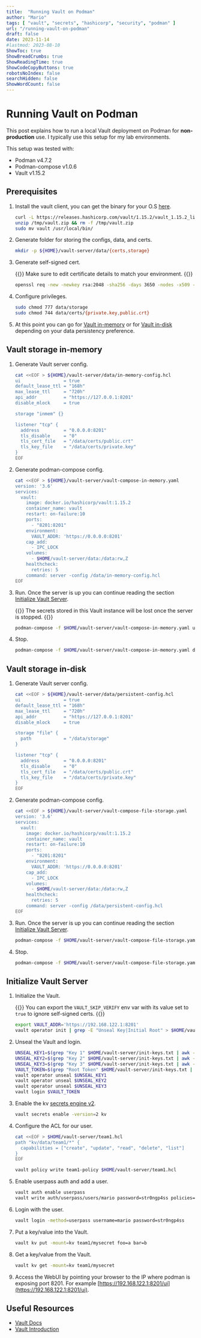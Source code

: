 ```yaml
---
title:  "Running Vault on Podman"
author: "Mario"
tags: [ "vault", "secrets", "hashicorp", "security", "podman" ]
url: "/running-vault-on-podman"
draft: false
date: 2023-11-14
#lastmod: 2023-08-10
ShowToc: true
ShowBreadCrumbs: true
ShowReadingTime: true
ShowCodeCopyButtons: true
robotsNoIndex: false
searchHidden: false
ShowWordCount: false
---
```


# Running Vault on Podman

This post explains how to run a local Vault deployment on Podman for **non-production** use. I typically use this setup for my lab environments.

This setup was tested with:

- Podman v4.7.2
- Podman-compose v1.0.6
- Vault v1.15.2

## Prerequisites

1. Install the vault client, you can get the binary for your O.S [here](https://developer.hashicorp.com/vault/install).

    ~~~sh
    curl -L https://releases.hashicorp.com/vault/1.15.2/vault_1.15.2_linux_amd64.zip -o /tmp/vault.zip
    unzip /tmp/vault.zip && rm -f /tmp/vault.zip
    sudo mv vault /usr/local/bin/
    ~~~

2. Generate folder for storing the configs, data, and certs.

    ~~~sh
    mkdir -p ${HOME}/vault-server/data/{certs,storage}
    ~~~

3. Generate self-signed cert.

    {{<attention>}}
Make sure to edit certificate details to match your environment.
    {{</attention>}}

    ~~~sh
    openssl req -new -newkey rsa:2048 -sha256 -days 3650 -nodes -x509 -extensions v3_ca -keyout ${HOME}/vault-server/data/certs/private.key -out ${HOME}/vault-server/data/certs/public.crt -subj "/C=ES/ST=Valencia/L=Valencia/O=Linuxera/OU=Blog/CN=vault.linuxera.org" -addext "subjectAltName = DNS:vault.linuxera.org,DNS:192.168.122.1"
    ~~~

4. Configure privileges.

    ~~~sh
    sudo chmod 777 data/storage
    sudo chmod 744 data/certs/{private.key,public.crt}
    ~~~

5. At this point you can go for [Vault in-memory](#vault-storage-in-memory) or for [Vault in-disk](#vault-storage-in-disk) depending on your data persistency preference.

## Vault storage in-memory

1. Generate Vault server config.

    ~~~sh
    cat <<EOF > ${HOME}/vault-server/data/in-memory-config.hcl
    ui                = true
    default_lease_ttl = "168h"
    max_lease_ttl     = "720h"
    api_addr          = "https://127.0.0.1:8201"
    disable_mlock     = true

    storage "inmem" {}

    listener "tcp" {
      address         = "0.0.0.0:8201"
      tls_disable     = "0"
      tls_cert_file   = "/data/certs/public.crt"
      tls_key_file    = "/data/certs/private.key"
    }
    EOF
    ~~~

2. Generate podman-compose config.

    ~~~sh
    cat <<EOF > ${HOME}/vault-server/vault-compose-in-memory.yaml
    version: '3.6'
    services:
      vault:
        image: docker.io/hashicorp/vault:1.15.2
        container_name: vault
        restart: on-failure:10
        ports:
          - "8201:8201"
        environment:
          VAULT_ADDR: 'https://0.0.0.0:8201'
        cap_add:
          - IPC_LOCK
        volumes:
          - $HOME/vault-server/data:/data:rw,Z
        healthcheck:
          retries: 5
        command: server -config /data/in-memory-config.hcl
    EOF
    ~~~

3. Run. Once the server is up you can continue reading the section [Initialize Vault Server](#initialize-vault-server).

    {{<attention>}}
The secrets stored in this Vault instance will be lost once the server is stopped.
    {{</attention>}}

    ~~~sh
    podman-compose -f $HOME/vault-server/vault-compose-in-memory.yaml up -d
    ~~~

4. Stop.

    ~~~sh
    podman-compose -f $HOME/vault-server/vault-compose-in-memory.yaml down
    ~~~

## Vault storage in-disk

1. Generate Vault server config.

    ~~~sh
    cat <<EOF > ${HOME}/vault-server/data/persistent-config.hcl
    ui                = true
    default_lease_ttl = "168h"
    max_lease_ttl     = "720h"
    api_addr          = "https://127.0.0.1:8201"
    disable_mlock     = true

    storage "file" { 
      path            = "/data/storage"
    }

    listener "tcp" {
      address         = "0.0.0.0:8201"
      tls_disable     = "0"
      tls_cert_file   = "/data/certs/public.crt"
      tls_key_file    = "/data/certs/private.key"
    }
    EOF
    ~~~

2. Generate podman-compose config.

    ~~~sh
    cat <<EOF > ${HOME}/vault-server/vault-compose-file-storage.yaml
    version: '3.6'
    services:
      vault:
        image: docker.io/hashicorp/vault:1.15.2
        container_name: vault
        restart: on-failure:10
        ports:
          - "8201:8201"
        environment:
          VAULT_ADDR: 'https://0.0.0.0:8201'
        cap_add:
          - IPC_LOCK
        volumes:
          - $HOME/vault-server/data:/data:rw,Z
        healthcheck:
          retries: 5
        command: server -config /data/persistent-config.hcl
    EOF
    ~~~

3. Run. Once the server is up you can continue reading the section [Initialize Vault Server](#initialize-vault-server).

    ~~~sh
    podman-compose -f $HOME/vault-server/vault-compose-file-storage.yaml up -d
    ~~~

4. Stop.

    ~~~sh
    podman-compose -f $HOME/vault-server/vault-compose-file-storage.yaml down
    ~~~

## Initialize Vault Server

1. Initialize the Vault.

    {{<tip>}}
You can export the `VAULT_SKIP_VERIFY` env var with its value set to `true` to ignore self-signed certs.
    {{</tip>}}

    ~~~sh
    export VAULT_ADDR='https://192.168.122.1:8201'
    vault operator init | grep -E "Unseal Key|Initial Root" > $HOME/vault-server/init-keys.txt
    ~~~

2. Unseal the Vault and login.

    ~~~sh
    UNSEAL_KEY1=$(grep "Key 1" $HOME/vault-server/init-keys.txt | awk -F ": " '{print $2}')
    UNSEAL_KEY2=$(grep "Key 2" $HOME/vault-server/init-keys.txt | awk -F ": " '{print $2}')
    UNSEAL_KEY3=$(grep "Key 3" $HOME/vault-server/init-keys.txt | awk -F ": " '{print $2}')
    VAULT_TOKEN=$(grep "Root Token" $HOME/vault-server/init-keys.txt | awk -F ": " '{print $2}')
    vault operator unseal $UNSEAL_KEY1
    vault operator unseal $UNSEAL_KEY2
    vault operator unseal $UNSEAL_KEY3
    vault login $VAULT_TOKEN   
    ~~~

3. Enable the kv [secrets engine v2](https://developer.hashicorp.com/vault/docs/secrets/kv/kv-v2).

    ~~~sh
    vault secrets enable -version=2 kv
    ~~~

4. Configure the ACL for our user.

    ~~~sh
    cat <<EOF > $HOME/vault-server/team1.hcl
    path "kv/data/team1/*" {
      capabilities = ["create", "update", "read", "delete", "list"]
    }
    EOF
    
    vault policy write team1-policy $HOME/vault-server/team1.hcl
    ~~~

5. Enable userpass auth and add a user.

    ~~~sh
    vault auth enable userpass
    vault write auth/userpass/users/mario password=str0ngp4ss policies=team1-policy
    ~~~

6. Login with the user.

    ~~~sh
    vault login -method=userpass username=mario password=str0ngp4ss
    ~~~

7. Put a key/value into the Vault.

    ~~~sh
    vault kv put -mount=kv team1/mysecret foo=a bar=b
    ~~~

8. Get a key/value from the Vault.

    ~~~sh
    vault kv get -mount=kv team1/mysecret
    ~~~

9. Access the WebUI by pointing your browser to the IP where podman is exposing port 8201. For example [https://192.168.122.1:8201/ui](https://192.168.122.1:8201/ui).

## Useful Resources

- [Vault Docs](https://developer.hashicorp.com/vault/docs)
- [Vault Introduction](https://developer.hashicorp.com/vault/docs/what-is-vault)